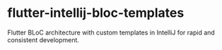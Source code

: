 # flutter-intellij-bloc-templates
Flutter BLoC architecture with custom templates in IntelliJ for rapid and consistent development.
